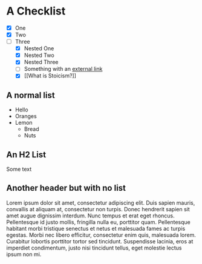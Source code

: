 # A Checklist
- [x] One
- [x] Two
- [ ] Three
	- [x] Nested One
	- [x] Nested Two
	- [x] Nested Three
	- [ ] Something with an [external link](https://google.com)
	- [x] [[What is Stoicism?]]

## A normal list
- Hello
- Oranges
- Lemon
	- Bread
	- Nuts

## An H2 List
Some text

## Another header but with no list
Lorem ipsum dolor sit amet, consectetur adipiscing elit. Duis sapien mauris, convallis at aliquam at, consectetur non turpis. Donec hendrerit sapien sit amet augue dignissim interdum. Nunc tempus et erat eget rhoncus. Pellentesque id justo mollis, fringilla nulla eu, porttitor quam. Pellentesque habitant morbi tristique senectus et netus et malesuada fames ac turpis egestas. Morbi nec libero efficitur, consectetur enim quis, malesuada lorem. Curabitur lobortis porttitor tortor sed tincidunt. Suspendisse lacinia, eros at imperdiet condimentum, justo nisi tincidunt tellus, eget molestie lectus ipsum non mi. 